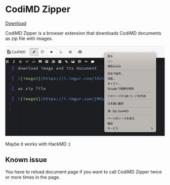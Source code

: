 # CodiMD Zipper

[Download](https://github.com/tyage/codimd-zipper/releases)

CodiMD Zipper is a browser extension that downloads CodiMD documents as zip file with images.

![Screenshot](./docs/screenshot.png)

Maybe it works with HackMD :)

## Known issue

You have to reload document page if you want to call CodiMD Zipper twice or more times in the page.

